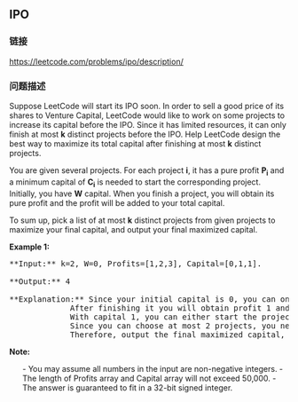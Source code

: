 ## IPO  
### 链接  
https://leetcode.com/problems/ipo/description/  
### 问题描述

Suppose LeetCode will start its IPO soon. In order to sell a good price of its shares to Venture Capital, LeetCode would like to work on some projects to increase its capital before the IPO. Since it has limited resources, it can only finish at most **k** distinct projects before the IPO. Help LeetCode design the best way to maximize its total capital after finishing at most **k** distinct projects. 



You are given several projects. For each project **i**, it has a pure profit **P<sub>i</sub>** and a minimum capital of **C<sub>i</sub>** is needed to start the corresponding project. Initially, you have **W** capital. When you finish a project, you will obtain its pure profit and the profit will be added to your total capital.



To sum up, pick a list of at most **k** distinct projects from given projects to maximize your final capital, and output your final maximized capital.


**Example 1:**<br />
<pre>
**Input:** k=2, W=0, Profits=[1,2,3], Capital=[0,1,1].

**Output:** 4

**Explanation:** Since your initial capital is 0, you can only start the project indexed 0.
             After finishing it you will obtain profit 1 and your capital becomes 1.
             With capital 1, you can either start the project indexed 1 or the project indexed 2.
             Since you can choose at most 2 projects, you need to finish the project indexed 2 to get the maximum capital.
             Therefore, output the final maximized capital, which is 0 + 1 + 3 = 4.
</pre>


**Note:**<br>
<ol>
- You may assume all numbers in the input are non-negative integers.
- The length of Profits array and Capital array will not exceed 50,000.
- The answer is guaranteed to fit in a 32-bit signed integer.
</ol>

